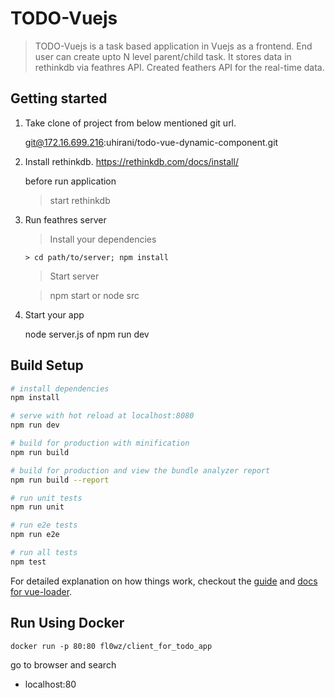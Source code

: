 # TODO-Vuejs

> TODO-Vuejs is a task based application in Vuejs as a frontend. End user can create upto N level parent/child task. It stores data in rethinkdb via feathres API. Created feathers API for the real-time data.

## Getting started 
1. Take clone of project from below mentioned git url. 

    git@172.16.699.216:uhirani/todo-vue-dynamic-component.git

2. Install rethinkdb.
    https://rethinkdb.com/docs/install/
    
    before run application 
    
    > start rethinkdb

3. Run feathres server

   > Install your dependencies

     ```
   > cd path/to/server; npm install
     ```

   > Start server

   > npm start or node src

4. Start your app

   node server.js of npm run dev


## Build Setup

``` bash
# install dependencies
npm install

# serve with hot reload at localhost:8080
npm run dev

# build for production with minification
npm run build

# build for production and view the bundle analyzer report
npm run build --report

# run unit tests
npm run unit

# run e2e tests
npm run e2e

# run all tests
npm test
```

For detailed explanation on how things work, checkout the [guide](http://vuejs-templates.github.io/webpack/) and [docs for vue-loader](http://vuejs.github.io/vue-loader).

## Run Using Docker ##

```
docker run -p 80:80 fl0wz/client_for_todo_app
```
go to browser and search
- localhost:80
